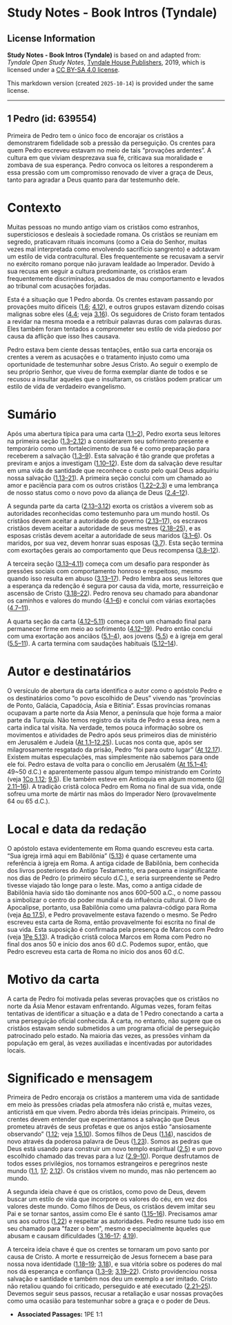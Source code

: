 # Study Notes - Book Intros (Tyndale)

## License Information

**Study Notes - Book Intros (Tyndale)** is based on and adapted from: _Tyndale Open Study Notes_, [Tyndale House Publishers](https://tyndaleopenresources.com/), 2019, which is licensed under a [CC BY-SA 4.0 license](https://creativecommons.org/licenses/by-sa/4.0/legalcode.en).

This markdown version (created `2025-10-14`) is provided under the same license.



--------------------------------

## 1 Pedro (id: 639554)

Primeira de Pedro tem o único foco de encorajar os cristãos a demonstrarem fidelidade sob a pressão da perseguição. Os crentes para quem Pedro escreveu estavam no meio de tais “provações ardentes”. A cultura em que viviam desprezava sua fé, criticava sua moralidade e zombava de sua esperança. Pedro convoca os leitores a responderem a essa pressão com um compromisso renovado de viver a graça de Deus, tanto para agradar a Deus quanto para dar testemunho dele.

Contexto
========

Muitas pessoas no mundo antigo viam os cristãos como estranhos, supersticiosos e desleais à sociedade romana. Os cristãos se reuniam em segredo, praticavam rituais incomuns (como a Ceia do Senhor, muitas vezes mal interpretada como envolvendo sacrifício sangrento) e adotavam um estilo de vida contracultural. Eles frequentemente se recusavam a servir no exército romano porque não juravam lealdade ao Imperador. Devido à sua recusa em seguir a cultura predominante, os cristãos eram frequentemente discriminados, acusados de mau comportamento e levados ao tribunal com acusações forjadas.

Esta é a situação que 1 Pedro aborda. Os crentes estavam passando por provações muito difíceis ([1\.6](https://ref.ly/1Pet1:6); [4\.12](https://ref.ly/1Pet4:12)), e outros grupos estavam dizendo coisas malignas sobre eles ([4\.4](https://ref.ly/1Pet4:4); veja [3\.16](https://ref.ly/1Pet3:16)). Os seguidores de Cristo foram tentados a revidar na mesma moeda e a retribuir palavras duras com palavras duras. Eles também foram tentados a comprometer seu estilo de vida piedoso por causa da aflição que isso lhes causava.

Pedro estava bem ciente dessas tentações, então sua carta encoraja os crentes a verem as acusações e o tratamento injusto como uma oportunidade de testemunhar sobre Jesus Cristo. Ao seguir o exemplo de seu próprio Senhor, que viveu de forma exemplar diante de todos e se recusou a insultar aqueles que o insultaram, os cristãos podem praticar um estilo de vida de verdadeiro evangelismo.

Sumário
=======

Após uma abertura típica para uma carta ([1\.1–2](https://ref.ly/1Pet1:1-1Pet1:2)), Pedro exorta seus leitores na primeira seção ([1\.3–2\.12](https://ref.ly/1Pet1:3-1Pet2:12)) a considerarem seu sofrimento presente e temporário como um fortalecimento de sua fé e como preparação para receberem a salvação ([1\.3–9](https://ref.ly/1Pet1:3-1Pet1:9)). Esta salvação é tão grande que profetas a previram e anjos a investigam ([1\.10–12](https://ref.ly/1Pet1:10-1Pet1:12)). Este dom da salvação deve resultar em uma vida de santidade que reconhece o custo pelo qual Deus adquiriu nossa salvação ([1\.13–21](https://ref.ly/1Pet1:13-1Pet1:21)). A primeira seção conclui com um chamado ao amor e paciência para com os outros cristãos ([1\.22–2\.3](https://ref.ly/1Pet1:22-1Pet2:3)) e uma lembrança de nosso status como o novo povo da aliança de Deus ([2\.4–12](https://ref.ly/1Pet2:4-1Pet2:12)).

A segunda parte da carta ([2\.13–3\.12](https://ref.ly/1Pet2:13-1Pet3:12)) exorta os cristãos a viverem sob as autoridades reconhecidas como testemunho para um mundo hostil. Os cristãos devem aceitar a autoridade do governo ([2\.13–17](https://ref.ly/1Pet2:13-1Pet2:17)), os escravos cristãos devem aceitar a autoridade de seus mestres ([2\.18–25](https://ref.ly/1Pet2:18-1Pet2:25)), e as esposas cristãs devem aceitar a autoridade de seus maridos ([3\.1–6](https://ref.ly/1Pet3:1-1Pet3:6)). Os maridos, por sua vez, devem honrar suas esposas ([3\.7](https://ref.ly/1Pet3:7)). Esta seção termina com exortações gerais ao comportamento que Deus recompensa ([3\.8–12](https://ref.ly/1Pet3:8-1Pet3:12)).

A terceira seção ([3\.13–4\.11](https://ref.ly/1Pet3:13-1Pet4:11)) começa com um desafio para responder às pressões sociais com comportamento honroso e respeitoso, mesmo quando isso resulta em abuso ([3\.13–17](https://ref.ly/1Pet3:13-1Pet3:17)). Pedro lembra aos seus leitores que a esperança da redenção é segura por causa da vida, morte, ressurreição e ascensão de Cristo ([3\.18–22](https://ref.ly/1Pet3:18-1Pet3:22)). Pedro renova seu chamado para abandonar os caminhos e valores do mundo ([4\.1–6](https://ref.ly/1Pet4:1-1Pet4:6)) e conclui com várias exortações ([4\.7–11](https://ref.ly/1Pet4:7-1Pet4:11)).

A quarta seção da carta ([4\.12–5\.11](https://ref.ly/1Pet4:12-1Pet5:11)) começa com um chamado final para permanecer firme em meio ao sofrimento ([4\.12–19](https://ref.ly/1Pet4:12-1Pet4:19)). Pedro então conclui com uma exortação aos anciãos ([5\.1–4](https://ref.ly/1Pet5:1-1Pet5:4)), aos jovens ([5\.5](https://ref.ly/1Pet5:5)) e à igreja em geral ([5\.5–11](https://ref.ly/1Pet5:5-1Pet5:11)). A carta termina com saudações habituais ([5\.12–14](https://ref.ly/1Pet5:12-1Pet5:14)).

Autor e destinatários
=====================

O versículo de abertura da carta identifica o autor como o apóstolo Pedro e os destinatários como “o povo escolhido de Deus” vivendo nas “províncias de Ponto, Galácia, Capadócia, Ásia e Bitínia”. Essas províncias romanas ocupavam a parte norte da Ásia Menor, a península que hoje forma a maior parte da Turquia. Não temos registro da visita de Pedro a essa área, nem a carta indica tal visita. Na verdade, temos pouca informação sobre os movimentos e atividades de Pedro após seus primeiros dias de ministério em Jerusalém e Judeia ([At 1\.1–12\.25](https://ref.ly/Acts1:1-Acts12:25)). Lucas nos conta que, após ser milagrosamente resgatado da prisão, Pedro “foi para outro lugar” ([At 12\.17](https://ref.ly/Acts12:17)). Existem muitas especulações, mas simplesmente não sabemos para onde ele foi. Pedro estava de volta para o concílio em Jerusalém ([At 15\.1–41](https://ref.ly/Acts15:1-Acts15:41); 49\~50 d.C.) e aparentemente passou algum tempo ministrando em Corinto (veja [1Co 1\.12](https://ref.ly/1Cor1:12); [9\.5](https://ref.ly/1Cor9:5)). Ele também esteve em Antioquia em algum momento ([Gl 2\.11–16](https://ref.ly/Gal2:11-Gal2:16)). A tradição cristã coloca Pedro em Roma no final de sua vida, onde sofreu uma morte de mártir nas mãos do Imperador Nero (provavelmente 64 ou 65 d.C.).

Local e data da redação
=======================

O apóstolo estava evidentemente em Roma quando escreveu esta carta. “Sua igreja irmã aqui em Babilônia” ([5\.13](https://ref.ly/1Pet5:13)) é quase certamente uma referência à igreja em Roma. A antiga cidade de Babilônia, bem conhecida dos livros posteriores do Antigo Testamento, era pequena e insignificante nos dias de Pedro (o primeiro século d.C.), e seria surpreendente se Pedro tivesse viajado tão longe para o leste. Mas, como a antiga cidade de Babilônia havia sido tão dominante nos anos 600–500 a.C., o nome passou a simbolizar o centro do poder mundial e da influência cultural. O livro de Apocalipse, portanto, usa Babilônia como uma palavra\-código para Roma (veja [Ap 17\.5](https://ref.ly/Rev17:5)), e Pedro provavelmente estava fazendo o mesmo. Se Pedro escreveu esta carta de Roma, então provavelmente foi escrita no final de sua vida. Esta suposição é confirmada pela presença de Marcos com Pedro (veja [1Pe 5\.13](https://ref.ly/1Pet5:13)). A tradição cristã coloca Marcos em Roma com Pedro no final dos anos 50 e início dos anos 60 d.C. Podemos supor, então, que Pedro escreveu esta carta de Roma no início dos anos 60 d.C.

Motivo da carta
===============

A carta de Pedro foi motivada pelas severas provações que os cristãos no norte da Ásia Menor estavam enfrentando. Algumas vezes, foram feitas tentativas de identificar a situação e a data de 1 Pedro conectando a carta a uma perseguição oficial conhecida. A carta, no entanto, não sugere que os cristãos estavam sendo submetidos a um programa oficial de perseguição patrocinado pelo estado. Na maioria das vezes, as pressões vinham da população em geral, às vezes auxiliadas e incentivadas por autoridades locais.

Significado e mensagem
======================

Primeira de Pedro encoraja os cristãos a manterem uma vida de santidade em meio às pressões criadas pela atmosfera não cristã e, muitas vezes, anticristã em que vivem. Pedro aborda três ideias principais. Primeiro, os crentes devem entender que experimentamos a salvação que Deus prometeu através de seus profetas e que os anjos estão “ansiosamente observando” ([1\.12](https://ref.ly/1Pet1:12); veja [1\.5](https://ref.ly/1Pet1:5),[10](https://ref.ly/1Pet1:10)). Somos filhos de Deus ([1\.14](https://ref.ly/1Pet1:14)), nascidos de novo através da poderosa palavra de Deus ([1\.23](https://ref.ly/1Pet1:23)). Somos as pedras que Deus está usando para construir um novo templo espiritual ([2\.5](https://ref.ly/1Pet2:5)) e um povo escolhido chamado das trevas para a luz ([2\.9–10](https://ref.ly/1Pet2:9-1Pet2:10)). Porque desfrutamos de todos esses privilégios, nos tornamos estrangeiros e peregrinos neste mundo ([1\.1](https://ref.ly/1Pet1:1), [17](https://ref.ly/1Pet1:17); [2\.12](https://ref.ly/1Pet2:12)). Os cristãos vivem no mundo, mas não pertencem ao mundo.

A segunda ideia chave é que os cristãos, como povo de Deus, devem buscar um estilo de vida que incorpore os valores do céu, em vez dos valores deste mundo. Como filhos de Deus, os cristãos devem imitar seu Pai e se tornar santos, assim como Ele é santo ([1\.15–16](https://ref.ly/1Pet1:15-1Pet1:16)). Precisamos amar uns aos outros ([1\.22](https://ref.ly/1Pet1:22)) e respeitar as autoridades. Pedro resume tudo isso em seu chamado para "fazer o bem", mesmo e especialmente àqueles que abusam e causam dificuldades ([3\.16–17](https://ref.ly/1Pet3:16-1Pet3:17); [4\.19](https://ref.ly/1Pet4:19)).

A terceira ideia chave é que os crentes se tornaram um povo santo por causa de Cristo. A morte e ressurreição de Jesus fornecem a base para nossa nova identidade ([1\.18–19](https://ref.ly/1Pet1:18-1Pet1:19); [3\.18](https://ref.ly/1Pet3:18)), e sua vitória sobre os poderes do mal nos dá esperança e confiança ([1\.3–9](https://ref.ly/1Pet1:3-1Pet1:9); [3\.19–22](https://ref.ly/1Pet3:19-1Pet3:22)). Cristo providenciou nossa salvação e santidade e também nos deu um exemplo a ser imitado. Cristo não retaliou quando foi criticado, perseguido e até executado ([2\.21–25](https://ref.ly/1Pet2:21-1Pet2:25)). Devemos seguir seus passos, recusar a retaliação e usar nossas provações como uma ocasião para testemunhar sobre a graça e o poder de Deus.

* **Associated Passages:** 1PE 1:1

